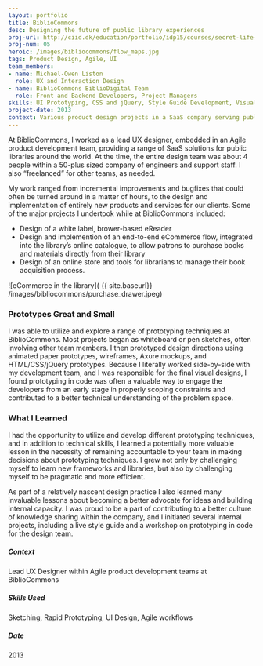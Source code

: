 ```yaml
---
layout: portfolio
title: BiblioCommons
desc: Designing the future of public library experiences
proj-url: http://ciid.dk/education/portfolio/idp15/courses/secret-life-of-objects/projects/the-aspirational-lamp/
proj-num: 05
heroic: /images/bibliocommons/flow_maps.jpg
tags: Product Design, Agile, UI
team_members:
- name: Michael-Owen Liston
  role: UX and Interaction Design
- name: BiblioCommons BiblioDigital Team
  role: Front and Backend Developers, Project Managers
skills: UI Prototyping, CSS and jQuery, Style Guide Development, Visual Design, Requirements Gathering
project-date: 2013
context: Various product design projects in a SaaS company serving public libraries, working on a small, Agile development team.
---
```


At BiblioCommons, I worked as a lead UX designer, embedded in an Agile product development team, providing a range of SaaS solutions for public libraries around the world. At the time, the entire design team was about 4 people within a 50-plus sized company of engineers and support staff. I also “freelanced” for other teams, as needed.

My work ranged from incremental improvements and bugfixes that could often be turned around in a matter of hours, to the design and implementation of entirely new products and services for our clients. Some of the major projects I undertook while at BiblioCommons included:

* Design of a white label, brower-based eReader
* Design and implemention of an end-to-end eCommerce flow, integrated into the library’s online catalogue, to allow patrons to purchase books and materials directly from their library
* Design of an online store and tools for librarians to manage their book acquisition process.

![eCommerce in the library]( {{ site.baseurl}} /images/bibliocommons/purchase_drawer.jpeg)

### Prototypes Great and Small
I was able to utilize and explore a range of prototyping techniques at BiblioCommons. Most projects began as whiteboard or pen sketches, often involving other team members. I then prototyped design directions using animated paper prototypes, wireframes, Axure mockups, and HTML/CSS/jQuery prototypes. Because I literally worked side-by-side with my development team, and I was responsible for the final visual designs, I found prototyping in code was often a valuable way to engage the developers from an early stage in properly scoping constraints and contributed to a better technical understanding of the problem space.

### What I Learned
I had the opportunity to utilize and develop different prototyping techniques, and in addition to technical skills, I learned a potentially more valuable lesson in the necessity of remaining accountable to your team in making decisions about prototyping techniques. I grew not only by challenging myself to learn new frameworks and libraries, but also by challenging myself to be pragmatic and more efficient.

As part of a relatively nascent design practice I also learned many invaluable lessons about becoming a better advocate for ideas and building internal capacity. I was proud to be a part of contributing to a better culture of knowledge sharing within the company, and I initiated several internal projects, including a live style guide and a workshop on prototyping in code for the design team.

##### Context
Lead UX Designer within Agile product development teams at BiblioCommons

##### Skills Used
Sketching, Rapid Prototyping, UI Design, Agile workflows

##### Date
2013